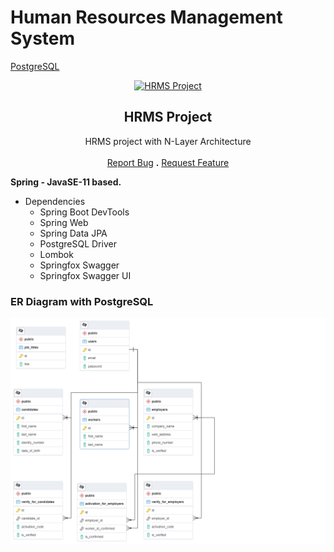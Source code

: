 # Human Resources Management System

<a href="https://github.com/canpolatt/JavaReactHomework6-1">PostgreSQL</a>

<p align="center">

 <a href="https://github.com/canpolatt/HRMS">
    <img src="https://www.hrkatha.com/wp-content/uploads/HRMS.png" alt="HRMS Project" width="30%">
  </a>
<h2 align="center">HRMS Project</h2>
<p align="center">
 <italic>HRMS project with N-Layer Architecture</italic>
    <br />
    <br />
    <a href="https://github.com/canpolatt/HRMS/issues">Report Bug</a>
 <strong>.</strong>
    <a href="https://github.com/canpolatt/HRMS/issues">Request Feature</a>
  </p>
</p>

**Spring - JavaSE-11 based.**
* Dependencies
  * Spring Boot DevTools
  * Spring Web
  * Spring Data JPA
  * PostgreSQL Driver
  * Lombok
  * Springfox Swagger
  * Springfox Swagger UI

### ER Diagram with PostgreSQL
![Er Diagram](/er_diagram.png)




